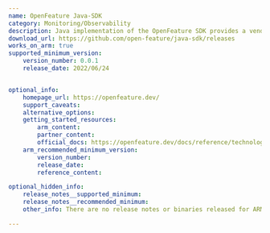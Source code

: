 ```yaml
---
name: OpenFeature Java-SDK
category: Monitoring/Observability
description: Java implementation of the OpenFeature SDK provides a vendor-agnostic, community-driven API for feature flagging.
download_url: https://github.com/open-feature/java-sdk/releases
works_on_arm: true
supported_minimum_version:
    version_number: 0.0.1
    release_date: 2022/06/24


optional_info:
    homepage_url: https://openfeature.dev/
    support_caveats:
    alternative_options:
    getting_started_resources:
        arm_content:
        partner_content:
        official_docs: https://openfeature.dev/docs/reference/technologies/server/java/
    arm_recommended_minimum_version:
        version_number:
        release_date:
        reference_content:

optional_hidden_info:
    release_notes__supported_minimum:
    release_notes__recommended_minimum:
    other_info: There are no release notes or binaries released for ARM64. However, OpenFeature Java-SDK can be built from the first version(v0.0.1).

---
```


